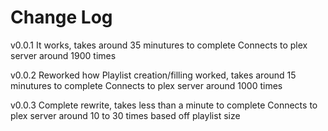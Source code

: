 # Change Log

v0.0.1
It works, takes around 35 minutures to complete
Connects to plex server around 1900 times

v0.0.2
Reworked how Playlist creation/filling worked, takes around 15 minutures to complete
Connects to plex server around 1000 times


v0.0.3
Complete rewrite, takes less than a minute to complete
Connects to plex server around 10 to 30 times based off playlist size